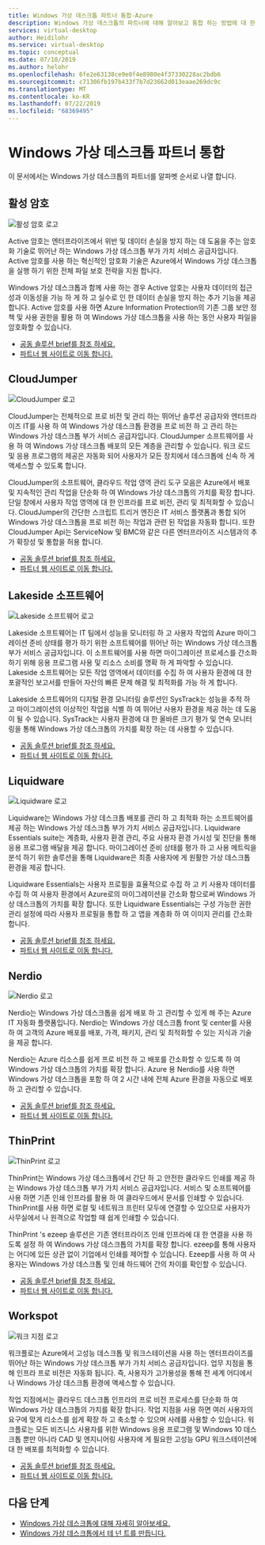 ```yaml
---
title: Windows 가상 데스크톱 파트너 통합-Azure
description: Windows 가상 데스크톱의 파트너에 대해 알아보고 통합 하는 방법에 대 한 설명서를 참조 하세요.
services: virtual-desktop
author: Heidilohr
ms.service: virtual-desktop
ms.topic: conceptual
ms.date: 07/10/2019
ms.author: helohr
ms.openlocfilehash: 6fe2e63138ce9e0f4e8980e4f37330228ac2bdb6
ms.sourcegitcommit: c71306fb197b433f7b7d23662d013eaae269dc9c
ms.translationtype: MT
ms.contentlocale: ko-KR
ms.lasthandoff: 07/22/2019
ms.locfileid: "68369495"
---
```

# <a name="windows-virtual-desktop-partner-integrations"></a>Windows 가상 데스크톱 파트너 통합

이 문서에서는 Windows 가상 데스크톱의 파트너를 알파벳 순서로 나열 합니다.

## <a name="active-cypher"></a>활성 암호

![활성 암호 로고](./media/partners/active-cypher.png)

Active 암호는 엔터프라이즈에서 위반 및 데이터 손실을 방지 하는 데 도움을 주는 암호화 기술로 뛰어난 하는 Windows 가상 데스크톱 부가 가치 서비스 공급자입니다. Active 암호를 사용 하는 혁신적인 암호화 기술은 Azure에서 Windows 가상 데스크톱을 실행 하기 위한 전체 파일 보호 전략을 지원 합니다.

Windows 가상 데스크톱과 함께 사용 하는 경우 Active 암호는 사용자 데이터의 접근성과 이동성을 가능 하 게 하 고 실수로 인 한 데이터 손실을 방지 하는 추가 기능을 제공 합니다. Active 암호를 사용 하면 Azure Information Protection의 기존 그룹 보안 정책 및 사용 권한을 활용 하 여 Windows 가상 데스크톱을 사용 하는 동안 사용자 파일을 암호화할 수 있습니다.

- [공동 솔루션 brief를 참조 하세요.](https://query.prod.cms.rt.microsoft.com/cms/api/am/binary/RE3oNLu)
- [파트너 웹 사이트로 이동 합니다.](https://activecypher.com/)

## <a name="cloudjumper"></a>CloudJumper

![CloudJumper 로고](./media/partners/cloudjumper.png)

CloudJumper는 전체적으로 프로 비전 및 관리 하는 뛰어난 솔루션 공급자와 엔터프라이즈 IT를 사용 하 여 Windows 가상 데스크톱 환경을 프로 비전 하 고 관리 하는 Windows 가상 데스크톱 부가 서비스 공급자입니다. CloudJumper 소프트웨어를 사용 하 여 Windows 가상 데스크톱 배포의 모든 계층을 관리할 수 있습니다. 워크 로드 및 응용 프로그램의 제공은 자동화 되어 사용자가 모든 장치에서 데스크톱에 신속 하 게 액세스할 수 있도록 합니다.

CloudJumper의 소프트웨어, 클라우드 작업 영역 관리 도구 모음은 Azure에서 배포 및 지속적인 관리 작업을 단순화 하 여 Windows 가상 데스크톱의 가치를 확장 합니다. 단일 창에서 사용자 작업 영역에 대 한 인프라를 프로 비전, 관리 및 최적화할 수 있습니다. CloudJumper의 간단한 스크립트 트리거 엔진은 IT 서비스 플랫폼과 통합 되어 Windows 가상 데스크톱을 프로 비전 하는 작업과 관련 된 작업을 자동화 합니다. 또한 CloudJumper Api는 ServiceNow 및 BMC와 같은 다른 엔터프라이즈 시스템과의 추가 확장성 및 통합을 허용 합니다.

- [공동 솔루션 brief를 참조 하세요.](https://query.prod.cms.rt.microsoft.com/cms/api/am/binary/RE3p0Mg)
- [파트너 웹 사이트로 이동 합니다.](https://cloudjumper.com/wvd/)

## <a name="lakeside-software"></a>Lakeside 소프트웨어

![Lakeside 소프트웨어 로고](./media/partners/lakeside.png)

Lakeside 소프트웨어는 IT 팀에서 성능을 모니터링 하 고 사용자 작업의 Azure 마이그레이션 준비 상태를 평가 하기 위한 소프트웨어를 뛰어난 하는 Windows 가상 데스크톱 부가 서비스 공급자입니다. 이 소프트웨어를 사용 하면 마이그레이션 프로세스를 간소화 하기 위해 응용 프로그램 사용 및 리소스 소비를 명확 하 게 파악할 수 있습니다. Lakeside 소프트웨어는 모든 작업 영역에서 데이터를 수집 하 여 사용자 환경에 대 한 포괄적인 보고서를 만들어 자산의 빠른 문제 해결 및 최적화를 가능 하 게 합니다.

Lakeside 소프트웨어의 디지털 환경 모니터링 솔루션인 SysTrack는 성능을 추적 하 고 마이그레이션의 이상적인 작업을 식별 하 여 뛰어난 사용자 환경을 제공 하는 데 도움이 될 수 있습니다. SysTrack는 사용자 환경에 대 한 올바른 크기 평가 및 연속 모니터링을 통해 Windows 가상 데스크톱의 가치를 확장 하는 데 사용할 수 있습니다.

- [공동 솔루션 brief를 참조 하세요.](https://query.prod.cms.rt.microsoft.com/cms/api/am/binary/RE3oL8Q)
- [파트너 웹 사이트로 이동 합니다.](https://www.lakesidesoftware.com/assessments/wvd)

## <a name="liquidware"></a>Liquidware

![Liquidware 로고](./media/partners/liquidware.png)

Liquidware는 Windows 가상 데스크톱 배포를 관리 하 고 최적화 하는 소프트웨어를 제공 하는 Windows 가상 데스크톱 부가 가치 서비스 공급자입니다. Liquidware Essentials suite는 계층화, 사용자 환경 관리, 주요 사용자 환경 가시성 및 진단을 통해 응용 프로그램 배달을 제공 합니다. 마이그레이션 준비 상태를 평가 하 고 사용 메트릭을 분석 하기 위한 솔루션을 통해 Liquidware은 최종 사용자에 게 원활한 가상 데스크톱 환경을 제공 합니다.

Liquidware Essentials는 사용자 프로필을 효율적으로 수집 하 고 키 사용자 데이터를 수집 하 여 사용자 환경에서 Azure로의 마이그레이션을 간소화 함으로써 Windows 가상 데스크톱의 가치를 확장 합니다. 또한 Liquidware Essentials는 구성 가능한 권한 관리 설정에 따라 사용자 프로필을 통합 하 고 앱을 계층화 하 여 이미지 관리를 간소화 합니다.

- [공동 솔루션 brief를 참조 하세요.](https://query.prod.cms.rt.microsoft.com/cms/api/am/binary/RE3oSY1)
- [파트너 웹 사이트로 이동 합니다.](https://www.liquidware.com/solutions/solutions-platform/microsoft)

## <a name="nerdio"></a>Nerdio

![Nerdio 로고](./media/partners/nerdio.png)

Nerdio는 Windows 가상 데스크톱을 쉽게 배포 하 고 관리할 수 있게 해 주는 Azure IT 자동화 플랫폼입니다. Nerdio는 Windows 가상 데스크톱 front 및 center를 사용 하 여 고객의 Azure 배포를 배포, 가격, 패키지, 관리 및 최적화할 수 있는 지식과 기술을 제공 합니다.

Nerdio는 Azure 리소스를 쉽게 프로 비전 하 고 배포를 간소화할 수 있도록 하 여 Windows 가상 데스크톱의 가치를 확장 합니다. Azure 용 Nerdio를 사용 하면 Windows 가상 데스크톱을 포함 하 여 2 시간 내에 전체 Azure 환경을 자동으로 배포 하 고 관리할 수 있습니다.

- [공동 솔루션 brief를 참조 하세요.](https://query.prod.cms.rt.microsoft.com/cms/api/am/binary/RE3p0Mh)
- [파트너 웹 사이트로 이동 합니다.](https://getnerdio.com/academy/windows-virtual-desktop-explained-for-msps/)

## <a name="thinprint"></a>ThinPrint

![ThinPrint 로고](./media/partners/thinprint.png)

ThinPrint는 Windows 가상 데스크톱에서 간단 하 고 안전한 클라우드 인쇄를 제공 하는 Windows 가상 데스크톱 부가 가치 서비스 공급자입니다. 서비스 및 소프트웨어를 사용 하면 기존 인쇄 인프라를 활용 하 여 클라우드에서 문서를 인쇄할 수 있습니다. ThinPrint를 사용 하면 로컬 및 네트워크 프린터 모두에 연결할 수 있으므로 사용자가 사무실에서 나 원격으로 작업할 때 쉽게 인쇄할 수 있습니다.

ThinPrint 's ezeep 솔루션은 기존 엔터프라이즈 인쇄 인프라에 대 한 연결을 사용 하도록 설정 하 여 Windows 가상 데스크톱의 가치를 확장 합니다. ezeep를 통해 사용자는 어디에 있든 상관 없이 기업에서 인쇄를 제어할 수 있습니다. Ezeep를 사용 하 여 사용자는 Windows 가상 데스크톱 및 인쇄 하드웨어 간의 차이를 확인할 수 있습니다.

- [공동 솔루션 brief를 참조 하세요.](https://query.prod.cms.rt.microsoft.com/cms/api/am/binary/RE3oYas)
- [파트너 웹 사이트로 이동 합니다.](http://www.ezeep.com/wvd-printing)

## <a name="workspot"></a>Workspot

![워크 지점 로고](./media/partners/workspot.png)

워크플로는 Azure에서 고성능 데스크톱 및 워크스테이션을 사용 하는 엔터프라이즈를 뛰어난 하는 Windows 가상 데스크톱 부가 가치 서비스 공급자입니다. 업무 지점을 통해 인프라 프로 비전은 자동화 됩니다. 즉, 사용자가 고가용성을 통해 전 세계 어디에서 나 Windows 가상 데스크톱 환경에 액세스할 수 있습니다.

작업 지점에서는 클라우드 데스크톱 인프라의 프로 비전 프로세스를 단순화 하 여 Windows 가상 데스크톱의 가치를 확장 합니다. 작업 지점을 사용 하면 여러 사용자의 요구에 맞게 리소스를 쉽게 확장 하 고 축소할 수 있으며 사례를 사용할 수 있습니다. 워크플로는 모든 비즈니스 사용자를 위한 Windows 응용 프로그램 및 Windows 10 데스크톱 뿐만 아니라 CAD 및 엔지니어링 사용자에 게 필요한 고성능 GPU 워크스테이션에 대 한 배포를 최적화할 수 있습니다.

- [공동 솔루션 brief를 참조 하세요.](https://query.prod.cms.rt.microsoft.com/cms/api/am/binary/RE3oL8P)
- [파트너 웹 사이트로 이동 합니다.](https://www.workspot.com/wvd)

## <a name="next-steps"></a>다음 단계

- [Windows 가상 데스크톱에 대해 자세히 알아보세요.](overview.md)
- [Windows 가상 데스크톱에서 테 넌 트를 만듭니다.](tenant-setup-azure-active-directory.md)
